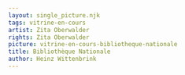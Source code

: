 ```yaml
---
layout: single_picture.njk
tags: vitrine-en-cours
artist: Zita Oberwalder
rights: Zita Oberwalder
picture: vitrine-en-cours-bibliotheque-nationale
title: Bibliothèque Nationale
author: Heinz Wittenbrink
---
```

